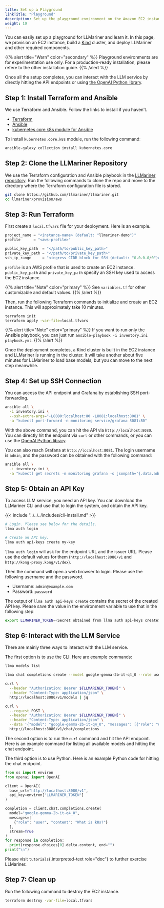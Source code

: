 ```yaml
---
title: Set up a Playground
linkTitle: "Playground"
description: Set up the playground environment on the Amazon EC2 instance with GPUs.
weight: 10
---
```


You can easily set up a playground for LLMariner and learn it. In this page, we provision an EC2 instance, build a [Kind](https://kind.sigs.k8s.io/) cluster, and deploy LLMariner and other required components.

{{% alert title="Warn" color="secondary" %}}
Playground environments are for experimentation use only. For a production-ready installation, please refere to the other installation guide.
{{% /alert %}}

Once all the setup completes, you can interact with the LLM service by directly hitting the API endpoints or using [the OpenAI Python library](https://github.com/openai/openai-python).

## Step 1: Install Terraform and Ansible

We use Terraform and Ansible. Follow the links to install if you haven\'t.

-   [Terraform](https://developer.hashicorp.com/terraform/install)
-   [Ansible](https://docs.ansible.com/ansible/latest/installation_guide/intro_installation.html)
-   [kubernetes.core.k8s module for Ansible](https://docs.ansible.com/ansible/latest/collections/kubernetes/core/k8s_module.html)

To install `kubernetes.core.k8s` module, run the following command:

``` bash
ansible-galaxy collection install kubernetes.core
```

## Step 2: Clone the LLMariner Repository

We use the Terraform configuration and Ansible playbook in the [LLMariner repository](https://github.com/llmariner/llmariner). Run the following commands to clone the repo and move to the directory where the Terraform configuration file is stored.

``` bash
git clone https://github.com/llmariner/llmariner.git
cd llmariner/provision/aws
```

## Step 3: Run Terraform

First create a `local.tfvars` file for your deployment. Here is an example.

``` terraform
project_name = "<instance-name> (default: "llmariner-demo")"
profile      = "<aws-profile>"

public_key_path  = "</path/to/public_key_path>"
private_key_path = "</path/to/private_key_path>"
ssh_ip_range     = "<ingress CIDR block for SSH (default: "0.0.0.0/0")>"
```

`profile` is an AWS profile that is used to create an EC2 instance. `public_key_path` and `private_key_path` specify an SSH key used to access the EC2 instance.

{{% alert title="Note" color="primary" %}}
See `variables.tf` for other customizable and default values.
{{% /alert %}}

Then, run the following Terraform commands to initialize and create an EC2 instance. This will approximately take 10 minutes.

``` bash
terraform init
terraform apply -var-file=local.tfvars
```

{{% alert title="Note" color="primary" %}}
If you want to run only the Ansible playbook, you can just run `ansible-playbook -i inventory.ini playbook.yml`.
{{% /alert %}}

Once the deployment completes, a Kind cluster is built in the EC2 instance and LLMariner is running in the cluster. It will take another about five minutes for LLMariner to load base models, but you can move to the next step meanwhile.

## Step 4: Set up SSH Connection

You can access the API endpoint and Grafana by establishing SSH port-forwarding.

``` bash
ansible all \
  -i inventory.ini \
  --ssh-extra-args="-L8080:localhost:80 -L8081:localhost:8081" \
  -a "kubectl port-forward -n monitoring service/grafana 8081:80"
```

With the above command, you can hit the API via `http://localhost:8080`. You can directly hit the endpoint via `curl` or other commands, or you can use the [OpenAI Python library](https://github.com/openai/openai-python).

You can also reach Grafana at `http://localhost:8081`. The login username is `admin`, and the password can be obtained with the following command:

``` bash
ansible all \
  -i inventory.ini \
  -a "kubectl get secrets -n monitoring grafana -o jsonpath='{.data.admin-password}'" | tail -1 | base64 --decode; echo
```

## Step 5: Obtain an API Key

To access LLM service, you need an API key. You can download the LLMariner CLI and use that to login the system, and obtain the API key.

{{< include "../../../includes/cli-install.md" >}}

``` bash
# Login. Please see below for the details.
llma auth login

# Create an API key.
llma auth api-keys create my-key
```

`llma auth login` will ask for the endpoint URL and the issuer URL. Please use the default values for them (`http://localhost:8080/v1` and `http://kong-proxy.kong/v1/dex`).

Then the command will open a web browser to login. Please use the following username and the password.

-   Username: `admin@example.com`
-   Password: `password`

The output of `llma auth api-keys create` contains the secret of the created API key. Please save the value in the environment variable to use that in the following step:

``` bash
export LLMARINER_TOKEN=<Secret obtained from llma auth api-keys create>
```

## Step 6: Interact with the LLM Service

There are mainly three ways to interact with the LLM service.

The first option is to use the CLI. Here are example commands:

``` bash
llma models list

llma chat completions create --model google-gemma-2b-it-q4_0 --role user --completion "What is k8s?"
```

``` bash
curl \
  --header "Authorization: Bearer ${LLMARINER_TOKEN}" \
  --header "Content-Type: application/json" \
  http://localhost:8080/v1/models | jq

curl \
  --request POST \
  --header "Authorization: Bearer ${LLMARINER_TOKEN}" \
  --header "Content-Type: application/json" \
  --data '{"model": "google-gemma-2b-it-q4_0", "messages": [{"role": "user", "content": "What is k8s?"}]}' \
  http://localhost:8080/v1/chat/completions
```

The second option is to run the `curl` command and hit the API endpoint. Here is an example command for listing all available models and hitting the chat endpoint.

The third option is to use Python. Here is an example Python code for hitting the chat endpoint.

``` python
from os import environ
from openai import OpenAI

client = OpenAI(
  base_url="http://localhost:8080/v1",
  api_key=environ["LLMARINER_TOKEN"]
)

completion = client.chat.completions.create(
  model="google-gemma-2b-it-q4_0",
  messages=[
    {"role": "user", "content": "What is k8s?"}
  ],
  stream=True
)
for response in completion:
  print(response.choices[0].delta.content, end="")
print("\n")
```

Please visit `tutorials`{.interpreted-text role="doc"} to further exercise LLMariner.

## Step 7: Clean up

Run the following command to destroy the EC2 instance.

``` bash
terraform destroy -var-file=local.tfvars
```
